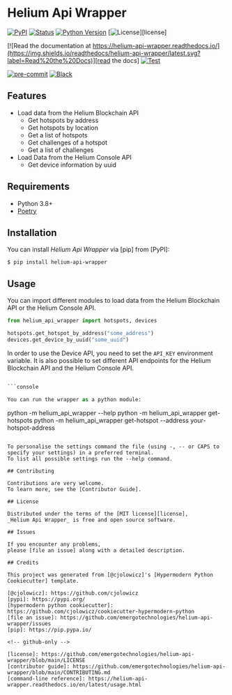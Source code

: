 # Helium Api Wrapper

[![PyPI](https://img.shields.io/pypi/v/helium-api-wrapper.svg)][pypi_]
[![Status](https://img.shields.io/pypi/status/helium-api-wrapper.svg)][status]
[![Python Version](https://img.shields.io/pypi/pyversions/helium-api-wrapper)][python version]
[![License](https://img.shields.io/pypi/l/helium-api-wrapper)][license]

[![Read the documentation at https://helium-api-wrapper.readthedocs.io/](https://img.shields.io/readthedocs/helium-api-wrapper/latest.svg?label=Read%20the%20Docs)][read the docs]
[![Test](https://github.com/emergotechnologies/helium-api-wrapper/workflows/Test/badge.svg)][test]

[![pre-commit](https://img.shields.io/badge/pre--commit-enabled-brightgreen?logo=pre-commit&logoColor=white)][pre-commit]
[![Black](https://img.shields.io/badge/code%20style-black-000000.svg)][black]

[pypi_]: https://pypi.org/project/helium-api-wrapper/
[status]: https://pypi.org/project/helium-api-wrapper/
[python version]: https://pypi.org/project/helium-api-wrapper
[read the docs]: https://helium-api-wrapper.readthedocs.io/
[test]: https://github.com/emergotechnologies/helium-api-wrapper/actions?workflow=Test
[pre-commit]: https://github.com/pre-commit/pre-commit
[black]: https://github.com/psf/black

## Features

- Load data from the Helium Blockchain API
  - Get hotspots by address
  - Get hotspots by location
  - Get a list of hotspots
  - Get challenges of a hotspot
  - Get a list of challenges
- Load Data from the Helium Console API
  - Get device information by uuid

## Requirements

- Python 3.8+
- [Poetry](https://python-poetry.org/)

## Installation

You can install _Helium Api Wrapper_ via [pip] from [PyPI]:

```console
$ pip install helium-api-wrapper
```

## Usage

You can import different modules to load data from the Helium Blockchain API or the Helium Console API.

```python
from helium_api_wrapper import hotspots, devices

hotspots.get_hotspot_by_address("some_address")
devices.get_device_by_uuid("some_uuid")
```

In order to use the Device API, you need to set the `API_KEY` environment variable.
It is also possible to set different API endpoints for the Helium Blockchain API and the Helium Console API.

````python

```console

You can run the wrapper as a python module:

````

python -m helium_api_wrapper --help
python -m helium_api_wrapper get-hotspots
python -m helium_api_wrapper get-hotspot --address your-hotspot-address

```

To personalise the settings command the file (using -, -- or CAPS to specify your settings) in a preferred terminal.
To list all possible settings run the --help command.

## Contributing

Contributions are very welcome.
To learn more, see the [Contributor Guide].

## License

Distributed under the terms of the [MIT license][license],
_Helium Api Wrapper_ is free and open source software.

## Issues

If you encounter any problems,
please [file an issue] along with a detailed description.

## Credits

This project was generated from [@cjolowicz]'s [Hypermodern Python Cookiecutter] template.

[@cjolowicz]: https://github.com/cjolowicz
[pypi]: https://pypi.org/
[hypermodern python cookiecutter]: https://github.com/cjolowicz/cookiecutter-hypermodern-python
[file an issue]: https://github.com/emergotechnologies/helium-api-wrapper/issues
[pip]: https://pip.pypa.io/

<!-- github-only -->

[license]: https://github.com/emergotechnologies/helium-api-wrapper/blob/main/LICENSE
[contributor guide]: https://github.com/emergotechnologies/helium-api-wrapper/blob/main/CONTRIBUTING.md
[command-line reference]: https://helium-api-wrapper.readthedocs.io/en/latest/usage.html
```
